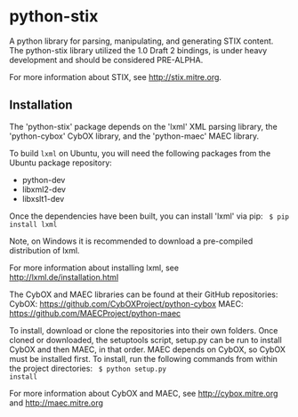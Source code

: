 # python-stix

A python library for parsing, manipulating, and generating STIX content. The python-stix library
utilized the 1.0 Draft 2 bindings, is under heavy development and should be considered PRE-ALPHA. 

For more information about STIX, see http://stix.mitre.org.


## Installation

The 'python-stix' package depends on the 'lxml' XML parsing library, the 
'python-cybox' CybOX library, and the 'python-maec' MAEC library.

To build `lxml` on Ubuntu, you will need the following packages from the
Ubuntu package repository:

* python-dev
* libxml2-dev
* libxslt1-dev

Once the dependencies have been built, you can install 'lxml' via pip:
<code>
$ pip install lxml
</code>

Note, on Windows it is recommended to download a pre-compiled distribution of lxml.

For more information about installing lxml, see
http://lxml.de/installation.html

The CybOX and MAEC libraries can be found at their GitHub repositories:
CybOX: https://github.com/CybOXProject/python-cybox
MAEC: https://github.com/MAECProject/python-maec

To install, download or clone the repositories into their own folders. Once cloned or downloaded,
the setuptools script, setup.py can be run to install CybOX and then MAEC, in that order. MAEC
depends on CybOX, so CybOX must be installed first. To install, run the following commands from
within the project directories:
<code>
$ python setup.py install
</code>

For more information about CybOX and MAEC, see http://cybox.mitre.org and http://maec.mitre.org 
